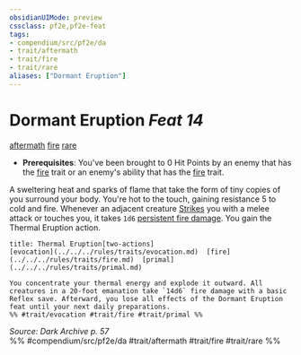 ```yaml
---
obsidianUIMode: preview
cssclass: pf2e,pf2e-feat
tags:
- compendium/src/pf2e/da
- trait/aftermath
- trait/fire
- trait/rare
aliases: ["Dormant Eruption"]
---
```

# Dormant Eruption  *Feat 14*  
[aftermath](../../Rules/traits/aftermath-da.md)  [fire](../../Rules/traits/fire.md)  [rare](../../Rules/traits/rare.md)  

- **Prerequisites**: You've been brought to 0 Hit Points by an enemy that has the [fire](../../Rules/traits/fire.md) trait or an enemy's ability that has the [fire](../../Rules/traits/fire.md) trait.

A sweltering heat and sparks of flame that take the form of tiny copies of you surround your body. You're hot to the touch, gaining resistance 5 to cold and fire. Whenever an adjacent creature [Strikes](../../Rules/actions/strike.md) you with a melee attack or touches you, it takes `1d6` [persistent fire damage](../../Rules/conditions.md#Persistent%20Damage). You gain the Thermal Eruption action.

```ad-embed-ability
title: Thermal Eruption[two-actions]
[evocation](../../../rules/traits/evocation.md)  [fire](../../../rules/traits/fire.md)  [primal](../../../rules/traits/primal.md)  

You concentrate your thermal energy and explode it outward. All creatures in a 20-foot emanation take `14d6` fire damage with a basic Reflex save. Afterward, you lose all effects of the Dormant Eruption feat until your next daily preparations.  
%% #trait/evocation #trait/fire #trait/primal %%
```

*Source: Dark Archive p. 57*  
%% #compendium/src/pf2e/da #trait/aftermath #trait/fire #trait/rare %%
